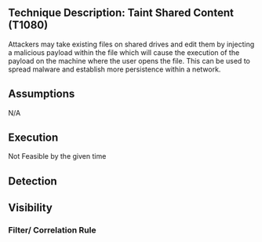 Technique Description: Taint Shared Content (T1080)   
------------------------------------
Attackers may take existing files on shared drives and edit them by injecting a malicious payload within the file which will cause the execution of the payload on the machine where the user opens the file. This can be used to spread malware and establish more persistence within a network.

Assumptions 
-------------
N/A

Execution 
-------------
Not Feasible by the given time

 Detection 
-------------

 Visibility 
-------------

### Filter/ Correlation Rule ###
